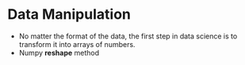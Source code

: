 # Data Manipulation

+ No matter the format of the data, the first step in data science is to transform it into arrays of numbers.
+ Numpy **reshape** method
